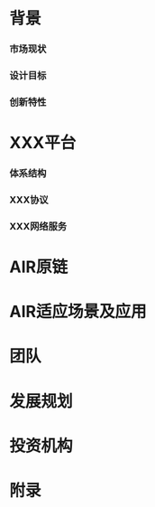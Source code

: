 # 背景
### 市场现状
### 设计目标
### 创新特性

# XXX平台
### 体系结构
### XXX协议
### XXX网络服务

# AIR原链

# AIR适应场景及应用


# 团队

# 发展规划

# 投资机构

# 附录
